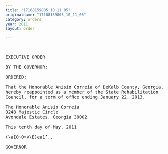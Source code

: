 ```yaml
---
title: "17188159805_10_11_05"
originalname: "17188159805_10_11_05"
category: orders
year: 2011
layout: order

---
```

<pre>
 

EXECUTIVE ORDER

BY THE GOVERNOR:

ORDERED:

That the Honorable Anisio Correia of DeKalb County, Georgia, is
hereby reappointed as a member of the State Rehabilitation
Council, for a term of ofﬁce ending January 22, 2013.

The Honorable Anisio Correia
3248 Majestic Circle
Avondale Estates, Georgia 30002

This tenth day of May, 2011

(\aI0~0»v\E)ea1’..

GOVERNOR

</pre>
